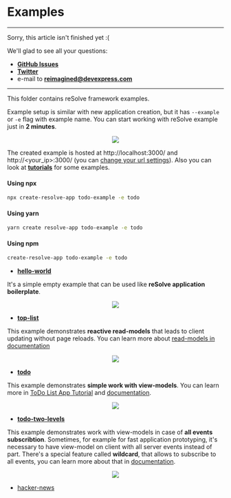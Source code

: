 # **Examples**

-------------------------------------------------------------------------
Sorry, this article isn't finished yet :(
    
We'll glad to see all your questions:
* [**GitHub Issues**](https://github.com/reimagined/resolve/issues)
* [**Twitter**](https://twitter.com/resolvejs)
* e-mail to **reimagined@devexpress.com**
-------------------------------------------------------------------------

This folder contains reSolve framework examples.

Example setup is similar with new application creation, but it has `--example` or `-e` flag with example name. You can start working with reSolve example just in **2 minutes**.

<p align="center"><img src="https://github.com/reimagined/resolve/blob/feature/new_readme/readme-example-installation.gif"></p>

The created example is hosted at http://localhost:3000/ and http://<your_ip>:3000/ (you can [change your url settings](https://github.com/reimagined/resolve/blob/master/docs/API%20References.md)). Also you can look at [**tutorials**](#tutorials) for some examples.

#### Using npx
```bash
npx create-resolve-app todo-example -e todo
```

#### Using yarn
```bash
yarn create resolve-app todo-example -e todo
```

#### Using npm
```bash
create-resolve-app todo-example -e todo
```

* [**hello-world**](https://github.com/reimagined/resolve/tree/master/examples/hello-world)

It's a simple empty example that can be used like **reSolve application boilerplate**.

<p align="center"><img src="https://github.com/reimagined/resolve/blob/feature/new_readme/readme-hello-world-example.png"></p>

* [**top-list**](https://github.com/reimagined/resolve/tree/master/examples/top-list)

This example demonstrates **reactive read-models** that leads to client updating without page reloads. You can learn more about [read-models in documentation](https://github.com/reimagined/resolve/blob/master/docs/Read%20Model.md)

<p align="center"><img src="https://github.com/reimagined/resolve/blob/feature/new_readme/readme-top-list-example.png"></p>

* [**todo**](https://github.com/reimagined/resolve/tree/master/examples/todo)

This example demonstrates **simple work with view-models**. You can learn more in [ToDo List App Tutorial](https://github.com/reimagined/resolve/blob/master/docs/Tutorials/ToDo%20List%20App%20Tutorial.md) and [documentation](https://github.com/reimagined/resolve/blob/master/docs/View%20Model.md).

<p align="center"><img src="https://github.com/reimagined/resolve/blob/feature/new_readme/readme-todo-example.png"></p>

* [**todo-two-levels**](https://github.com/reimagined/resolve/tree/master/examples/todo-two-levels)

This example demonstrates work with view-models in case of **all events subscribtion**. Sometimes, for example for fast application prototyping, it's necessary to have view-model on client with all server events instead of part. There's a special feature called **wildcard**, that allows to subscribe to all events, you can learn more about that in [documentation](https://github.com/reimagined/resolve/blob/master/docs/View%20Model.md).

<p align="center"><img src="https://github.com/reimagined/resolve/blob/feature/new_readme/readme-todo-two-levels-example.png"></p>

* [hacker-news](./hacker-news)
